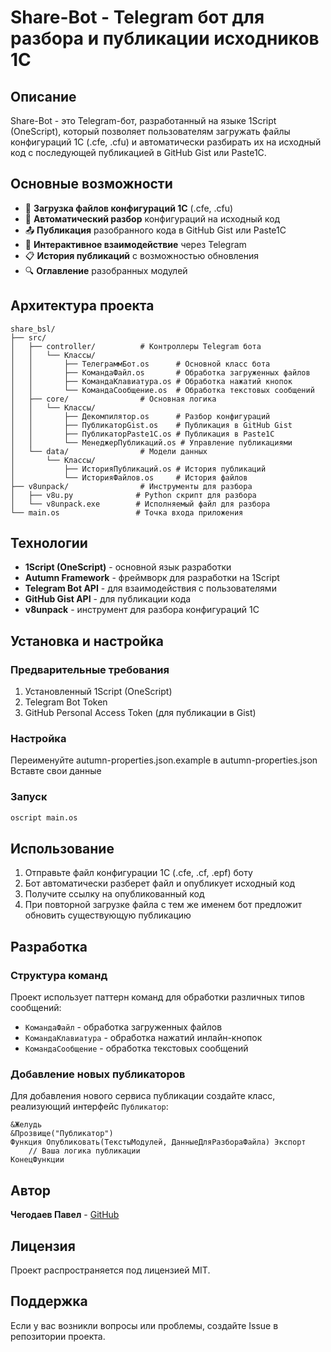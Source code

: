 # Share-Bot - Telegram бот для разбора и публикации исходников 1С

## Описание

Share-Bot - это Telegram-бот, разработанный на языке 1Script (OneScript), который позволяет пользователям загружать файлы конфигураций 1С (.cfe, .cfu) и автоматически разбирать их на исходный код с последующей публикацией в GitHub Gist или Paste1C.

## Основные возможности

- 📁 **Загрузка файлов конфигураций 1С** (.cfe, .cfu)
- 🔧 **Автоматический разбор** конфигураций на исходный код
- 📤 **Публикация** разобранного кода в GitHub Gist или Paste1C
- 💬 **Интерактивное взаимодействие** через Telegram
- 📋 **История публикаций** с возможностью обновления
- 🔍 **Оглавление** разобранных модулей

## Архитектура проекта

```
share_bsl/
├── src/
│   ├── controller/          # Контроллеры Telegram бота
│   │   └── Классы/
│   │       ├── ТелеграммБот.os      # Основной класс бота
│   │       ├── КомандаФайл.os       # Обработка загруженных файлов
│   │       ├── КомандаКлавиатура.os # Обработка нажатий кнопок
│   │       └── КомандаСообщение.os  # Обработка текстовых сообщений
│   ├── core/                # Основная логика
│   │   └── Классы/
│   │       ├── Декомпилятор.os      # Разбор конфигураций
│   │       ├── ПубликаторGist.os    # Публикация в GitHub Gist
│   │       ├── ПубликаторPaste1C.os # Публикация в Paste1C
│   │       └── МенеджерПубликаций.os # Управление публикациями
│   └── data/                # Модели данных
│       └── Классы/
│           ├── ИсторияПубликаций.os # История публикаций
│           └── ИсторияФайлов.os     # История файлов
├── v8unpack/                # Инструменты для разбора
│   ├── v8u.py              # Python скрипт для разбора
│   └── v8unpack.exe        # Исполняемый файл для разбора
└── main.os                 # Точка входа приложения
```

## Технологии

- **1Script (OneScript)** - основной язык разработки
- **Autumn Framework** - фреймворк для разработки на 1Script
- **Telegram Bot API** - для взаимодействия с пользователями
- **GitHub Gist API** - для публикации кода
- **v8unpack** - инструмент для разбора конфигураций 1С

## Установка и настройка

### Предварительные требования

1. Установленный 1Script (OneScript)
2. Telegram Bot Token
3. GitHub Personal Access Token (для публикации в Gist)

### Настройка 

Переименуйте autumn-properties.json.example в autumn-properties.json
Вставте свои данные

### Запуск

```bash
oscript main.os
```

## Использование

1. Отправьте файл конфигурации 1С (.cfe, .cf, .epf) боту
2. Бот автоматически разберет файл и опубликует исходный код
3. Получите ссылку на опубликованный код
4. При повторной загрузке файла с тем же именем бот предложит обновить существующую публикацию

## Разработка

### Структура команд

Проект использует паттерн команд для обработки различных типов сообщений:

- `КомандаФайл` - обработка загруженных файлов
- `КомандаКлавиатура` - обработка нажатий инлайн-кнопок
- `КомандаСообщение` - обработка текстовых сообщений

### Добавление новых публикаторов

Для добавления нового сервиса публикации создайте класс, реализующий интерфейс `Публикатор`:

```oscript
&Желудь
&Прозвище("Публикатор")
Функция Опубликовать(ТекстыМодулей, ДанныеДляРазбораФайла) Экспорт
    // Ваша логика публикации
КонецФункции
```

## Автор

**Чегодаев Павел** - [GitHub](https://github.com/untru)

## Лицензия

Проект распространяется под лицензией MIT.

## Поддержка

Если у вас возникли вопросы или проблемы, создайте Issue в репозитории проекта.